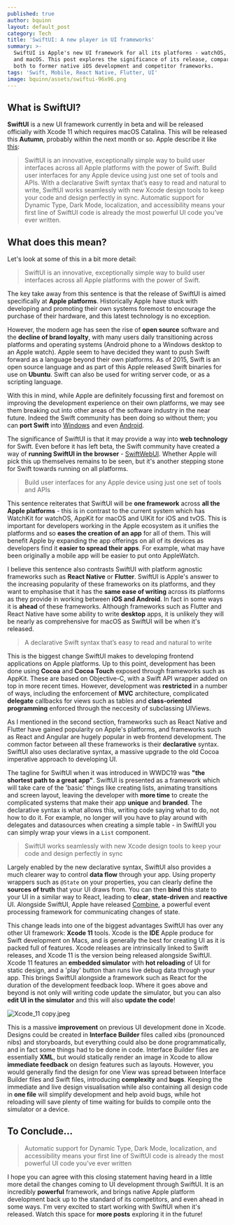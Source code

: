 ```yaml
---
published: true
author: bquinn
layout: default_post
category: Tech
title: 'SwiftUI: A new player in UI frameworks'
summary: >-
  SwiftUI is Apple's new UI framework for all its platforms - watchOS, tvOS, iOS
  and macOS. This post explores the significance of its release, comparing it to
  both to former native iOS development and competitor frameworks.
tags: 'Swift, Mobile, React Native, Flutter, UI'
image: bquinn/assets/swiftui-96x96.png
---
```

## What is SwiftUI?

**SwiftUI** is a new UI framework currently in beta and will be released officially with Xcode 11 which requires macOS Catalina. This will be released this **Autumn**, probably within the next month or so. Apple describe it like [this](https://developer.apple.com/xcode/swiftui/):

> SwiftUI is an innovative, exceptionally simple way to build user interfaces across all Apple platforms with the power of Swift. Build user interfaces for any Apple device using just one set of tools and APIs. With a declarative Swift syntax that’s easy to read and natural to write, SwiftUI works seamlessly with new Xcode design tools to keep your code and design perfectly in sync. Automatic support for Dynamic Type, Dark Mode, localization, and accessibility means your first line of SwiftUI code is already the most powerful UI code you’ve ever written.

## What does this mean?

Let's look at some of this in a bit more detail:

> SwiftUI is an innovative, exceptionally simple way to build user interfaces across all Apple platforms with the power of Swift.

The key take away from this sentence is that the release of SwiftUI is aimed specifically at **Apple platforms**. Historically Apple have stuck with developing and promoting their own systems foremost to encourage the purchase of their hardware, and this latest technology is no exception.

However, the modern age has seen the rise of **open source** software and the **decline of brand loyalty**, with many users daily transitioning across platforms and operating systems (Android phone to a Windows desktop to an Apple watch). Apple seem to have decided they want to push Swift forward as a language beyond their own platforms. As of 2015, Swift is an open source language and as part of this Apple released Swift binaries for use on **Ubuntu**. Swift can also be used for writing server code, or as a scripting language.

With this in mind, while Apple are definitely focussing first and foremost on improving the development experience on their own platforms, we may see them breaking out into other areas of the software industry in the near future. Indeed the Swift community has been doing so without them; you can **port Swift** into [Windows](https://swiftforwindows.github.io/) and even [Android](https://www.scade.io/). 

The significance of SwiftUI is that it may provide a way into **web technology** for Swift. Even before it has left beta, the Swift community have created a way of **running SwiftUI in the browser** - [SwiftWebUI](https://github.com/SwiftWebUI/SwiftWebUI). Whether Apple will pick this up themselves remains to be seen, but it's another stepping stone for Swift towards running on all platforms.

> Build user interfaces for any Apple device using just one set of tools and APIs

This sentence reiterates that SwiftUI will be **one framework** across **all the Apple platforms** - this is in contrast to the current system which has WatchKit for watchOS, AppKit for macOS and UIKit for iOS and tvOS. This is important for developers working in the Apple ecosystem as it unifies the platforms and so **eases the creation of an app** for all of them. This will benefit Apple by expanding the app offerings on all of its devices as developers find it **easier to spread their apps**. For example, what may have been originally a mobile app will be easier to put onto AppleWatch.

I believe this sentence also contrasts SwiftUI with platform agnostic frameworks such as **React Native** or **Flutter**. SwiftUI is Apple's answer to the increasing popularity of these frameworks on its platforms, and they want to emphasise that it has the **same ease of writing** across its platforms as they provide in working between **iOS and Android**. In fact in some ways it is **ahead** of these frameworks. Although frameworks such as Flutter and React Native have some ability to write **desktop** apps, it is unlikely they will be nearly as comprehensive for macOS as SwiftUI will be when it's released. 

> A declarative Swift syntax that’s easy to read and natural to write

This is the biggest change SwiftUI makes to developing frontend applications on Apple platforms. Up to this point, development has been done using **Cocoa** and **Cocoa Touch** exposed through frameworks such as AppKit. These are based on Objective-C, with a Swift API wrapper added on top in more recent times. However, development was **restricted** in a number of ways, including the enforcement of **MVC** architecture, complicated **delegate** callbacks for views such as tables and **class-oriented programming** enforced through the neccesity of subclassing UIViews.

As I mentioned in the second section, frameworks such as React Native and Flutter have gained popularity on Apple's platforms, and frameworks such as React and Angular are hugely popular in web frontend development. The common factor between all these frameworks is their **declarative** syntax. SwiftUI also uses declarative syntax, a massive upgrade to the old Cocoa imperative approach to developing UI.

The tagline for SwiftUI when it was introduced in WWDC19 was **"the shortest path to a great app"**. SwiftUI is presented as a framework which will take care of the 'basic' things like creating lists, animating transitions and screen layout, leaving the developer with **more time** to create the complicated systems that make their app **unique** and **branded**. The declarative syntax is what allows this, writing code saying what to do, not how to do it. For example, no longer will you have to play around with delegates and datasources when creating a simple table - in SwiftUI you can simply wrap your views in a `List` component.

> SwiftUI works seamlessly with new Xcode design tools to keep your code and design perfectly in sync

Largely enabled by the new declarative syntax, SwiftUI also provides a much clearer way to control **data flow** through your app. Using property wrappers such as `@State` on your properties, you can clearly define the **sources of truth** that your UI draws from. You can then **bind** this state to your UI in a similar way to React, leading to **clear**, **state-driven** and **reactive** UI. Alongside SwiftUI, Apple have released [Combine](https://developer.apple.com/documentation/combine), a powerful event processing framework for communicating changes of state.

This change leads into one of the biggest advantages SwiftUI has over any other UI framework: **Xcode 11** tools. Xcode is the **IDE** Apple produce for Swift development on Macs, and is generally the best for creating UI as it is packed full of features. Xcode releases are intrinsically linked to Swift releases, and Xcode 11 is the version being released alongside SwiftUI. Xcode 11 features an **embedded simulator** with **hot reloading** of UI for static design, and a 'play' button than runs live debug data through your app. This brings SwiftUI alongside a framework such as React for the duration of the development feedback loop. Where it goes above and beyond is not only will writing code update the simulator, but you can also **edit UI in the simulator** and this will also **update the code**!

![Xcode_11 copy.jpeg]({{site.baseurl}}/bquinn/assets/Xcode_11%20copy.jpeg)

This is a massive **improvement** on previous UI development done in Xcode. Designs could be created in **Interface Builder** files called xibs (pronounced nibs) and storyboards, but everything could also be done programmatically, and in fact some things had to be done in code. Interface Builder files are essentially **XML**, but would statically render an image in Xcode to allow **immediate feedback** on design features such as layouts. However, you would generally find the design for one View was spread between Interface Builder files and Swift files, introducing **complexity** and **bugs**. Keeping the immediate and live design visualisation while also containing all design code in **one file** will simplify development and help avoid bugs, while hot reloading will save plenty of time waiting for builds to compile onto the simulator or a device.

## To Conclude...

> Automatic support for Dynamic Type, Dark Mode, localization, and accessibility means your first line of SwiftUI code is already the most powerful UI code you’ve ever written

I hope you can agree with this closing statement having heard in a little more detail the changes coming to UI development through SwiftUI. It is an incredibly **powerful** framework, and brings native Apple platform development back up to the standard of its competitors, and even ahead in some ways. I'm very excited to start working with SwiftUI when it's released. Watch this space for **more posts** exploring it in the future!
